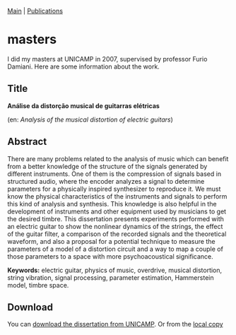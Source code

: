 <head profile="http://www.w3.org/2005/10/profile">
  <meta charset="UTF-8">
  <title>Nic Werneck Homepage</title>
  <link rel="shortcut icon" href="/~nlw/img/favicon.ico" type="image/x-icon" />
  <link rel="stylesheet" type="text/css" href="css/estilo.css" media="screen" />
</head>

[Main](index.html) | [Publications](publications.html)

masters
=======

I did my masters at UNICAMP in 2007, supervised by professor Furio Damiani. Here are some information about the work.

## Title
__Análise da distorção musical de guitarras elétricas__

(en: _Analysis of the musical distortion of electric guitars_)


## Abstract

There are many problems related to the analysis of music which can benefit from a better knowledge
of the structure of the signals generated by different instruments. One of them is the compression
of signals based in structured audio, where the encoder analyzes a signal to determine parameters
for a physically inspired synthesizer to reproduce it. We must know the physical characteristics of
the instruments and signals to perform this kind of analysis and synthesis. This knowledge is also
helpful in the development of instruments and other equipment used by musicians to get the desired
timbre. This dissertation presents experiments performed with an electric guitar to show the nonlinear
dynamics of the strings, the effect of the guitar filter, a comparison of the recorded signals and
the theoretical waveform, and also a proposal for a potential technique to measure the parameters of
a model of a distortion circuit and a way to map a couple of those parameters to a space with more
psychoacoustical significance.

**Keywords:** electric guitar, physics of music, overdrive, musical distortion, string vibration, signal processing, parameter estimation, Hammerstein model, timbre space.


## Download
You can [download the dissertation from UNICAMP](http://libdigi.unicamp.br/document/?code=vtls000440383). Or from the [local copy](/almoxarifado/WerneckNicolauLeal.pdf)

